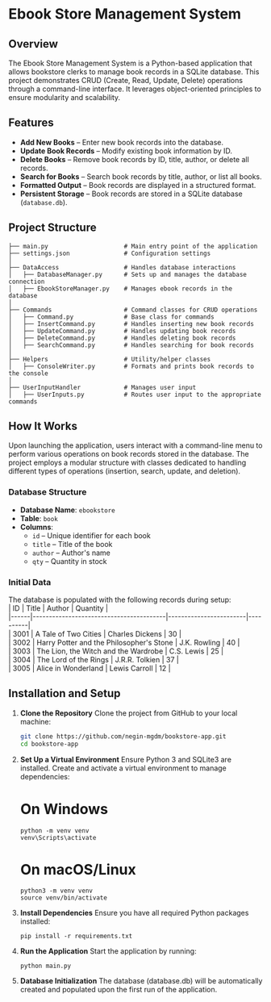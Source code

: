 # Ebook Store Management System

## Overview
The Ebook Store Management System is a Python-based application that allows bookstore clerks to manage book records in a SQLite database. This project demonstrates CRUD (Create, Read, Update, Delete) operations through a command-line interface. It leverages object-oriented principles to ensure modularity and scalability.

## Features
- **Add New Books** – Enter new book records into the database.
- **Update Book Records** – Modify existing book information by ID.
- **Delete Books** – Remove book records by ID, title, author, or delete all records.
- **Search for Books** – Search book records by title, author, or list all books.
- **Formatted Output** – Book records are displayed in a structured format.
- **Persistent Storage** – Book records are stored in a SQLite database (`database.db`).

## Project Structure
```
├── main.py                     # Main entry point of the application
├── settings.json               # Configuration settings
│
├── DataAccess                  # Handles database interactions
│   ├── DatabaseManager.py      # Sets up and manages the database connection
│   ├── EbookStoreManager.py    # Manages ebook records in the database
│
├── Commands                    # Command classes for CRUD operations
│   ├── Command.py              # Base class for commands
│   ├── InsertCommand.py        # Handles inserting new book records
│   ├── UpdateCommand.py        # Handles updating book records
│   ├── DeleteCommand.py        # Handles deleting book records
│   ├── SearchCommand.py        # Handles searching for book records
│
├── Helpers                     # Utility/helper classes
│   ├── ConsoleWriter.py        # Formats and prints book records to the console
│
├── UserInputHandler            # Manages user input
│   ├── UserInputs.py           # Routes user input to the appropriate commands
```

## How It Works
Upon launching the application, users interact with a command-line menu to perform various operations on book records stored in the database. The project employs a modular structure with classes dedicated to handling different types of operations (insertion, search, update, and deletion).

### Database Structure
- **Database Name**: `ebookstore`
- **Table**: `book`
- **Columns**:  
  - `id` – Unique identifier for each book  
  - `title` – Title of the book  
  - `author` – Author's name  
  - `qty` – Quantity in stock  

### Initial Data
The database is populated with the following records during setup:  
| ID   | Title                                   | Author                 | Quantity |  
|------|-----------------------------------------|------------------------|----------|  
| 3001 | A Tale of Two Cities                     | Charles Dickens        | 30       |  
| 3002 | Harry Potter and the Philosopher's Stone | J.K. Rowling           | 40       |  
| 3003 | The Lion, the Witch and the Wardrobe     | C.S. Lewis             | 25       |  
| 3004 | The Lord of the Rings                    | J.R.R. Tolkien         | 37       |  
| 3005 | Alice in Wonderland                      | Lewis Carroll          | 12       |  
 
## Installation and Setup
1. **Clone the Repository**
   Clone the project from GitHub to your local machine:
    ```bash
    git clone https://github.com/negin-mgdm/bookstore-app.git
    cd bookstore-app
    ```
2. **Set Up a Virtual Environment**
   Ensure Python 3 and SQLite3 are installed.
   Create and activate a virtual environment to manage dependencies:
   # On Windows
   ```
   python -m venv venv
   venv\Scripts\activate
   ```
   # On macOS/Linux
   ```
   python3 -m venv venv
   source venv/bin/activate
   ```
3. **Install Dependencies**
   Ensure you have all required Python packages installed:
   ```
   pip install -r requirements.txt
   ```
4. **Run the Application**
   Start the application by running:
   ```
   python main.py
   ```
5. **Database Initialization**
   The database (database.db) will be automatically created and populated upon the first run of the application.

   




 
